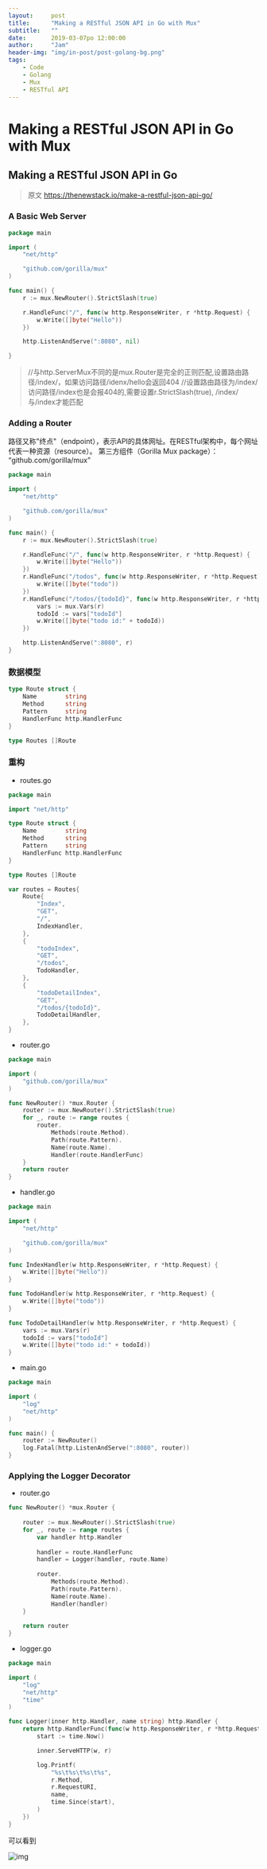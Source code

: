 ```yaml
---
layout:     post
title:      "Making a RESTful JSON API in Go with Mux"
subtitle:   ""
date:       2019-03-07po 12:00:00
author:     "Jam"
header-img: "img/in-post/post-golang-bg.png"
tags:
    - Code
    - Golang
    - Mux
    - RESTful API
---
```


# Making a RESTful JSON API in Go with Mux

## Making a RESTful JSON API in Go

> 原文 https://thenewstack.io/make-a-restful-json-api-go/

### A Basic Web Server

```go
package main

import (
	"net/http"

	"github.com/gorilla/mux"
)

func main() {
	r := mux.NewRouter().StrictSlash(true)

	r.HandleFunc("/", func(w http.ResponseWriter, r *http.Request) {
		w.Write([]byte("Hello"))
	})

	http.ListenAndServe(":8080", nil)

}
```

> //与http.ServerMux不同的是mux.Router是完全的正则匹配,设置路由路径/index/，如果访问路径/idenx/hello会返回404
> //设置路由路径为/index/访问路径/index也是会报404的,需要设置r.StrictSlash(true), /index/与/index才能匹配


### Adding a Router

路径又称"终点"（endpoint），表示API的具体网址。在RESTful架构中，每个网址代表一种资源（resource）。 第三方组件（Gorilla Mux package）： “github.com/gorilla/mux”

```go
package main

import (
	"net/http"

	"github.com/gorilla/mux"
)

func main() {
	r := mux.NewRouter().StrictSlash(true)

	r.HandleFunc("/", func(w http.ResponseWriter, r *http.Request) {
		w.Write([]byte("Hello"))
	})
	r.HandleFunc("/todos", func(w http.ResponseWriter, r *http.Request) {
		w.Write([]byte("todo"))
	})
	r.HandleFunc("/todos/{todoId}", func(w http.ResponseWriter, r *http.Request) {
		vars := mux.Vars(r)
		todoId := vars["todoId"]
		w.Write([]byte("todo id:" + todoId))
	})

	http.ListenAndServe(":8080", r)
}
```

### 数据模型

```go
type Route struct {
	Name        string
	Method      string
	Pattern     string
	HandlerFunc http.HandlerFunc
}

type Routes []Route
```

### 重构

- routes.go

```go
package main

import "net/http"

type Route struct {
	Name        string
	Method      string
	Pattern     string
	HandlerFunc http.HandlerFunc
}

type Routes []Route

var routes = Routes{
	Route{
		"Index",
		"GET",
		"/",
		IndexHandler,
	},
	{
		"todoIndex",
		"GET",
		"/todos",
		TodoHandler,
	},
	{
		"todoDetailIndex",
		"GET",
		"/todos/{todoId}",
		TodoDetailHandler,
	},
}
```

- router.go

```go
package main

import (
	"github.com/gorilla/mux"
)

func NewRouter() *mux.Router {
	router := mux.NewRouter().StrictSlash(true)
	for _, route := range routes {
		router.
			Methods(route.Method).
			Path(route.Pattern).
			Name(route.Name).
			Handler(route.HandlerFunc)
	}
	return router
}
```

- handler.go

```go
package main

import (
	"net/http"

	"github.com/gorilla/mux"
)

func IndexHandler(w http.ResponseWriter, r *http.Request) {
	w.Write([]byte("Hello"))
}

func TodoHandler(w http.ResponseWriter, r *http.Request) {
	w.Write([]byte("todo"))
}

func TodoDetailHandler(w http.ResponseWriter, r *http.Request) {
	vars := mux.Vars(r)
	todoId := vars["todoId"]
	w.Write([]byte("todo id:" + todoId))
}
```

- main.go

```go
package main

import (
	"log"
	"net/http"
)

func main() {
	router := NewRouter()
	log.Fatal(http.ListenAndServe(":8080", router))
}

```

### Applying the Logger Decorator

- router.go

```go
func NewRouter() *mux.Router {
 
    router := mux.NewRouter().StrictSlash(true)
    for _, route := range routes {
        var handler http.Handler
 
        handler = route.HandlerFunc
        handler = Logger(handler, route.Name)
 
        router.
            Methods(route.Method).
            Path(route.Pattern).
            Name(route.Name).
            Handler(handler)
    }
 
    return router
}
```

- logger.go

```go
package main

import (
	"log"
	"net/http"
	"time"
)

func Logger(inner http.Handler, name string) http.Handler {
	return http.HandlerFunc(func(w http.ResponseWriter, r *http.Request) {
		start := time.Now()

		inner.ServeHTTP(w, r)

		log.Printf(
			"%s\t%s\t%s\t%s",
			r.Method,
			r.RequestURI,
			name,
			time.Since(start),
		)
	})
}
```

可以看到

![img](/img/in-post/post-go-mux-logger.jpg)